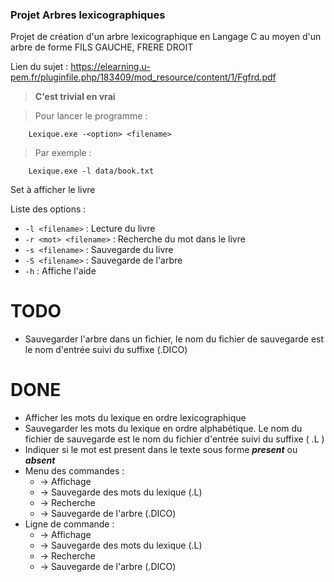 ### Projet Arbres lexicographiques

Projet de création d'un arbre lexicographique en Langage C au moyen d'un arbre de forme FILS GAUCHE, FRERE DROIT

Lien du sujet : 
https://elearning.u-pem.fr/pluginfile.php/183409/mod_resource/content/1/Fgfrd.pdf

> __C'est trivial en vrai__

> Pour lancer le programme :

```
	Lexique.exe -<option> <filename>
```

> Par exemple : 

```
	Lexique.exe -l data/book.txt
```
Set à afficher le livre

Liste des options :
 * `-l <filename>` : Lecture du livre
 * `-r <mot> <filename>` : Recherche du mot dans le livre
 * `-s <filename>` : Sauvegarde du livre
 * `-S <filename>` : Sauvegarde de l'arbre
 * `-h` : Affiche l'aide
 
 
 
# TODO

* Sauvegarder l'arbre dans un fichier, le nom du fichier de sauvegarde est le nom d'entrée suivi du suffixe (.DICO)



# DONE

* Afficher les mots du lexique en ordre lexicographique
* Sauvegarder les mots du lexique en ordre alphabétique. Le nom du fichier de sauvegarde est le nom du fichier d'entrée suivi du suffixe ( .L )
* Indiquer si le mot est present dans le texte sous forme __*present*__ ou __*absent*__
* Menu des commandes :
  * -> Affichage
  * -> Sauvegarde des mots du lexique (.L)
  * -> Recherche
  * -> Sauvegarde de l'arbre (.DICO)
* Ligne de commande :
  * -> Affichage
  * -> Sauvegarde des mots du lexique (.L)
  * -> Recherche
  * -> Sauvegarde de l'arbre (.DICO)

